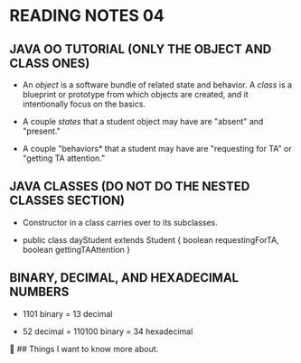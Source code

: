# **READING NOTES 04**

## **JAVA OO TUTORIAL (ONLY THE OBJECT AND CLASS ONES)**

* An *object* is a software bundle of related state and behavior. A *class* is a blueprint or prototype from which objects are created, and it intentionally focus on the basics.

* A couple *states* that a student object may have are "absent" and "present."

* A couple "behaviors* that a student may have are "requesting for TA" or "getting TA attention."

## **JAVA CLASSES (DO NOT DO THE NESTED CLASSES SECTION)**

* Constructor in a class carries over to its subclasses.

* public class dayStudent extends Student {
  boolean requestingForTA, 
  boolean gettingTAAttention
  }

## **BINARY, DECIMAL, AND HEXADECIMAL NUMBERS**

* 1101 binary = 13 decimal

* 52 decimal = 110100 binary = 34 hexadecimal



:thinking: ## Things I want to know more about.
